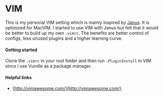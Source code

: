 # VIM

This is my personal VIM setting which is mainly inspired by [Janus](https://github.com/carlhuda/janus). It is optimized for MacVIM.
I started to use VIM with Janus but felt that it would be better to build up my own `.vimrc`. The benefits are better
control of configs, less unused plugins and a higher learning curve.

#### Getting started
Clone the `.vimrc` in your root folder and then run `:PluginInstall` in VIM since I use Vundle as a package manager.

#### Helpful links
- [http://vimawesome.com/](http://vimawesome.com/)
